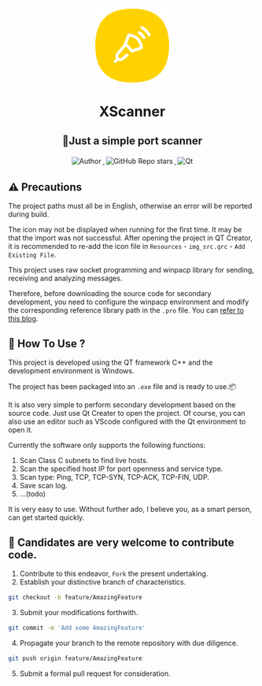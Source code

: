 <p align="center">
    <a target="_blank" href="https://github.com/JJLibra/Astar">
        <img src="https://github.com/JJLibra/XScanner/blob/main/qt/logo.png" alt="astar-logo" width="150" data-width="150" data-height="150">
    </a>
</p>

<h1 align="center">XScanner</h1>

<h2 align="center">🎨Just a simple port scanner</h2>

<p align="center">
    <a target="_blank" href="https://github.com/JJLibra">
      <img style="display:inline-block;margin:0.2em;" alt="Author" src="https://img.shields.io/badge/Author-Junjie Li-blue.svg?logo=autoit&style=flat">
    </a>
    <a target="_blank" href="https://github.com/JJLibra/Astar">
      <img style="display:inline-block;margin:0.2em;" alt="GitHub Repo stars" src="https://img.shields.io/github/stars/JJLibra/XScanner?style=social">
    </a>
    <a target="_blank" href="https://github.com/JJLibra/Astar">
      <img style="display:inline-block;margin:0.2em;" alt="Qt" src="https://img.shields.io/badge/Framework-Qt-green.svg?logo=Qt&style=flat">
    </a>
</p>

## ⚠ Precautions

The project paths must all be in English, otherwise an error will be reported during build.

The icon may not be displayed when running for the first time. It may be that the import was not successful.
After opening the project in QT Creator, it is recommended to re-add the icon file in `Resources` - `img_src.qrc` - `Add Existing File`.

This project uses raw socket programming and winpacp library for sending, receiving and analyzing messages.

Therefore, before downloading the source code for secondary development, you need to configure the winpacp environment and modify the corresponding reference library path in the `.pro` file. You can [refer to this blog](https://blog.csdn.net/Mr_robot_strange/article/details/116016418).

## 🚀 How To Use ?

This project is developed using the QT framework C++ and the development environment is Windows.

The project has been packaged into an `.exe` file and is ready to use.📦

It is also very simple to perform secondary development based on the source code. Just use Qt Creater to open the project. Of course, you can also use an editor such as VScode configured with the Qt environment to open it.

Currently the software only supports the following functions:
1. Scan Class C subnets to find live hosts.
2. Scan the specified host IP for port openness and service type.
3. Scan type: Ping, TCP, TCP-SYN, TCP-ACK, TCP-FIN, UDP.
4. Save scan log.
5. ...(todo)

It is very easy to use. Without further ado, I believe you, as a smart person, can get started quickly.

## 🤝 Candidates are very welcome to contribute code.

1. Contribute to this endeavor, `Fork` the present undertaking.
2. Establish your distinctive branch of characteristics.
```bash
git checkout -b feature/AmazingFeature
```
3. Submit your modifications forthwith.
```bash
git commit -m 'Add some AmazingFeature'
```
4. Propagate your branch to the remote repository with due diligence.
```bash
git push origin feature/AmazingFeature
```
5. Submit a formal pull request for consideration.
